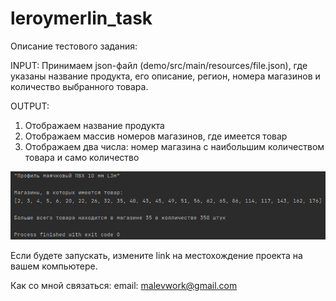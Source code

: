 # leroymerlin_task

Описание тестового задания:

INPUT:
Принимаем json-файл (demo/src/main/resources/file.json), где указаны название продукта, его описание, регион, номера магазинов и количество выбранного товара. 

OUTPUT:
1. Отображаем название продукта
2. Отображаем массив номеров магазинов, где имеется товар
3. Отображаем два числа: номер магазина с наибольшим количеством товара и само количество

![](https://github.com/malevinsky/leroymerlin_task/blob/eee/src/main/resources/output_picture/Screenshot%20from%202021-01-24%2014-23-11.png)

Если будете запускать, измените link на местохождение проекта на вашем компьютере.

Как со мной связаться:
email: malevwork@gmail.com
